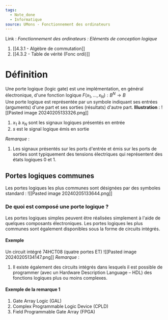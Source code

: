 ```yaml
---
tags:
  - Note_done
  - Informatique
source: UMons - Fonctionnement des ordinateurs
---
```


Link :
_Fonctionnement des ordinateurs : Eléments de conception logique_
1. [[4.3.1 - Algèbre de commutation]]
2. [[4.3.2 - Table de vérité (Fonc ordi)]]

# Définition
Une porte logique (logic gate) est une implémentation, en général électronique, d'une fonction logique $F(x_1 , ..., x_N ) : B^N → B$ 
\
Une porte logique est représentée par un symbole indiquant ses entrées (arguments) d'une part et ses sorties (résultats) d'autre part. 
**Illustration** : ![[Pasted image 20240205133326.png]]
1. $x_1$ à $x_N$ sont les signaux logiques présentés en entrée 
2. $s$ est le signal logique émis en sortie

_Remarque_ :
1. Les signaux présentés sur les ports d'entrée et émis sur les ports de sorties sont typiquement des tensions électriques qui représentent des états logiques 0 et 1.

## Portes logiques communes
Les portes logiques les plus communes sont désignées par des symboles standard : ![[Pasted image 20240205133644.png]]
### De quoi est composé une porte logique ?
Les portes logiques simples peuvent être réalisées simplement à l'aide de quelques composants électroniques. Les portes logiques les plus communes sont également disponibles sous la forme de circuits intégrés.
#### Exemple
Un circuit intégré 74HCT08 (quatre portes ET)
![[Pasted image 20240205134147.png]]
_Remarque_ :
1. Il existe également des circuits intégrés dans lesquels il est possible de programmer (avec un Hardware Description Language – HDL) des fonctions logiques plus ou moins complexes.

#### Exemple de la remarque 1
1. Gate Array Logic (GAL)
2. Complex Programmable Logic Device (CPLD)
3. Field Programmable Gate Array (FPGA)